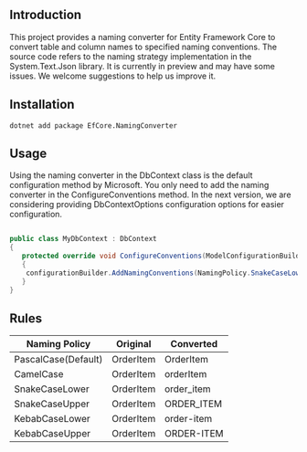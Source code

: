﻿## Introduction

This project provides a naming converter for Entity Framework Core to convert table and column names to specified naming conventions. The source code refers to the naming strategy implementation in the System.Text.Json library. It is currently in preview and may have some issues. We welcome suggestions to help us improve it.

## Installation

```shell
dotnet add package EfCore.NamingConverter
```
## Usage

Using the naming converter in the DbContext class is the default configuration method by Microsoft. You only need to add the naming converter in the ConfigureConventions method. In the next version, we are considering providing DbContextOptions configuration options for easier configuration.
```csharp

public class MyDbContext : DbContext
{
   protected override void ConfigureConventions(ModelConfigurationBuilder configurationBuilder)
   {
   	configurationBuilder.AddNamingConventions(NamingPolicy.SnakeCaseLower);
   }
}
```

## Rules

| Naming Policy  | Original | Converted |
|----------------|--------------|--------------|
| PascalCase(Default)     | OrderItem  | OrderItem  |
| CamelCase      | OrderItem  | orderItem  |
| SnakeCaseLower | OrderItem  | order_item |
| SnakeCaseUpper | OrderItem  | ORDER_ITEM |
| KebabCaseLower | OrderItem  | order-item |
| KebabCaseUpper | OrderItem  | ORDER-ITEM |
